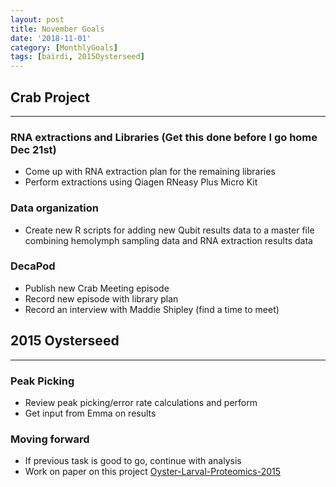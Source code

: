 ```yaml
---
layout: post
title: November Goals
date: '2018-11-01'
category: [MonthlyGoals]
tags: [bairdi, 2015Oysterseed]
---
```

## Crab Project
-----
### RNA extractions and Libraries (Get this done before I go home Dec 21st)
- Come up with RNA extraction plan for the remaining libraries
- Perform extractions using Qiagen RNeasy Plus Micro Kit
### Data organization
- Create new R scripts for adding new Qubit results data to a master file combining hemolymph sampling data and RNA extraction results data
### DecaPod
- Publish new Crab Meeting episode
- Record new episode with library plan
- Record an interview with Maddie Shipley (find a time to meet)

## 2015 Oysterseed
-----
### Peak Picking
- Review peak picking/error rate calculations and perform
- Get input from Emma on results
### Moving forward
- If previous task is good to go, continue with analysis
- Work on paper on this project [Oyster-Larval-Proteomics-2015](https://docs.google.com/document/d/1OaYNzlOJr5QibCYt8--GMNGvXlzHPR9_daCkNUVkj-U/edit)
